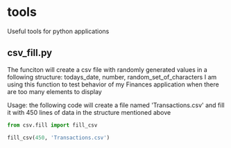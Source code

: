 # tools
Useful tools for python applications

## csv_fill.py
The funciton will create a csv file with randomly generated values in a following structure: todays_date, number, random_set_of_characters
I am using this function to test behavior of my Finances application when there are too many elements to display

Usage:
the following code will create a file named 'Transactions.csv' and fill it with 450 lines of data in the structure mentioned above
```python
from csv.fill import fill_csv

fill_csv(450, 'Transactions.csv')
```

